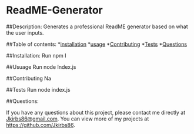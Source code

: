# ReadME-Generator

##Description:
Generates a professional ReadME generator based on what the user inputs.

##Table of contents:
*[installation](#installation)
*[usage](#usage)
*[Contributing](#contributing)
*[Tests](#Tests)
*[Questions](#Questions)

##Installation:
Run npm I

##Usuage
Run node Index.js

##Contributing
Na

##Tests
Run node index.js

##Questions:

If you have any questions about this project, please contact me directly at Jkirbs86@gmail.com. You can view more of my projects at https://github.com/Jkirbs86.
